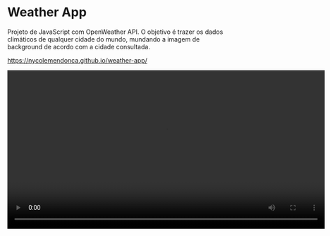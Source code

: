 # Weather App
 
Projeto de JavaScript com OpenWeather API. O objetivo é trazer os dados climáticos de qualquer cidade do mundo, mundando a imagem de background de acordo com a cidade consultada.

https://nycolemendonca.github.io/weather-app/

<video width="720" controls="controls" autoplay="autoplay">
<source src="./result/weather-app.mp4" type="video/mp4">
